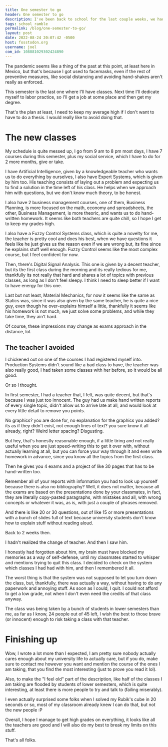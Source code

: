 ```yaml
---
title: One semester to go
header: One semester to go
description: I've been back to school for the last couple weeks, we had in-person classes from the start, and I feel old.
tags: school ramble
permalink: /blog/one-semester-to-go/
layout: post
date: 2022-08-24 20:07:42 -0500
host: fosstodon.org
username: joel
com_id: 108881029302424890
---
```


The pandemic seems like a thing of the past at this point, at least here in Mexico, but that's because I got used to facemasks, even if the rest of preventive measures, like social distancing and avoiding hand-shakes aren't really as enforced.

This semester is the last one where I'll have classes. Next time I'll dedicate myself to labor practice, so I'll get a job at some place and then get my degree.

That's the plan at least, I need to keep my average high if I don't want to have to do a thesis. I would really like to avoid doing that.

# The new classes

My schedule is quite messed up, I go from 9 am to 8 pm most days, I have 7 courses during this semester, plus my social service, which I have to do for 2 more months, give or take.

I have Artificial Intelligence, given by a knowledgeable teacher who wants us to do everything by ourselves, I also have Expert Systems, which is given by him too. His teaching consists of laying out a problem and expecting us to find a solution in the time left of his class. He helps when we approach him with questions, but we don't know much theory, to be honest.

I also have 2 business management courses, one of them, Business Planning, is more focused on the math, economy and spreadsheets, the other, Business Management, is more theoric, and wants us to do hand-written homework. It seems like both teachers are quite chill, so I hope I get to keep my grades high.

I also have a Fuzzy Control Systems class, which is quite a novelty for me, the teacher is pretty cool and does his best, when we have questions it feels like he just gives us the reason even if we are wrong but, its fine since he explains stuff well enough. Fuzzy Control seems like the most complex course, but I feel confident for now.

Then, there's Digital Signal Analysis. This one is given by a decent teacher, but its the first class during the morning and its really tedious for me, thankfully its not really that hard and shares a lot of topics with previous classes, as long as I don't feel sleepy. I think I need to sleep better if I want to have energy for this one.

Last but not least, Material Mechanics, for now it seems like the same as Statics was, since it was also given by the same teacher, he is quite a nice guy, even though he over-explains himself a little, thankfully it seems like his homework is not much, we just solve some problems, and while they take time, they ain't hard.

Of course, these impressions may change as exams approach in the distance, lol.

## The teacher I avoided

I chickened out on one of the courses I had registered myself into. Production Systems didn't sound like a bad class to have, the teacher was also really good, I had taken some classes with her before, so it would be all good.

Or so I thought.

In first semester, I had a teacher that, I felt, was quite decent, but that's because I was just too innocent. The guy had us make hand written reports of every single topic, didn't allow us to arrive late at all, and would look at every little detail to remove you points.

No graphics? you are done for, no explanation for the graphics you added? its as if they didn't exist, not enough lines of text? you sure know it all already, right? Weird letter spacing? Disgusting.

But hey, that's honestly reasonable enough, if a little tiring and not really useful when you are just speed-writing this to get it over with, without actually learning at all, but you can force your way through it and even write homework in advance, since you know all the topics from the first class.

Then he gives you 4 exams and a project of like 30 pages that has to be hand-written too.

Remember all of your reports with information you had to look up yourself because there is also no bibliography? Well, it does not matter, because all the exams are based on the presentations done by your classmates, in fact, they are literally copy-pasted paragraphs, with mistakes and all, with wrong concepts or whatever it was, as is, with just a couple of phrases removed.

And there is like 20 or 30 questions, out of like 15 or more presentations with a bunch of slides full of text because university students don't know how to explain stuff without reading aloud.

Back to 2 weeks then.

I hadn't realized the change of teacher. And then I saw him. 

I honestly had forgotten about him, my brain must have blocked my memories as a way of self-defense, until my classmates started to whisper and mentions trying to quit this class. I decided to check on the system which classes I had had with him, and then I remembered it all.

The worst thing is that the system was not supposed to let you turn down the class, but, thankfully, there was actually a way, without having to do any paperwork and annoying stuff. As soon as I could, I quit. I could not afford to get a low grade, not when I don't even need the credits of that class anyway.

The class was being taken by a bunch of students in lower semesters than me, as far as I know, 24 people out of 45 left, I wish the best to those brave (or innocent) enough to risk taking a class with that teacher.

# Finishing up

Wow, I wrote a lot more than I expected, I am pretty sure nobody actually cares enough about my university life to actually care, but if you do, make sure to contact me however you want and mention the course of the ones I am taking, that you find the most interesting (just to prove you read it lol).

Also, to make the "I feel old" part of the description, like half of the classes I am taking are flooded by students of lower semesters, which is quite interesting, at least there is more people to try and talk to (failing miserably).

I even actually surprised some folks when I solved my Rubik's cube in 20 seconds or so, most of my classroom already knew I can do that, but not the new people :P

Overall, I hope I manage to get high grades on everything, it looks like all the teachers are good and I will also do my best to break my limits on this stuff.

That's all folks.
